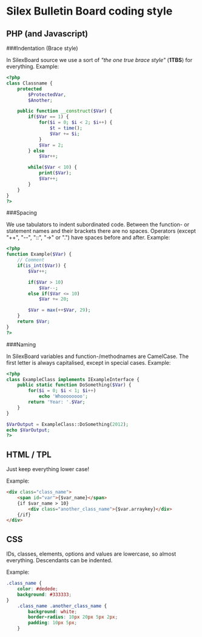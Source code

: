 Silex Bulletin Board coding style
=================================

PHP (and Javascript)
--------------------

###Indentation (Brace style)

In SilexBoard source we use a sort of _"the one true brace style"_ (__1TBS__) for everything.
Example:

```php
<?php
class Classname {
	protected
		$ProtectedVar,
		$Another;

	public function __construct($Var) {
		if($Var == 1) {
			for($i = 0; $i < 2; $i++) {
				$t = time();
				$Var += $i;
			}
			$Var = 2;
		} else
			$Var++;

		while($Var < 10) {
			print($Var);
			$Var++;
		}
	}
}
?>
```

###Spacing

We use tabulators to indent subordinated code.
Between the function- or statement names and their brackets there are no spaces.
Operators (except "++", "--", "::", "->" or ".") have spaces before and after.
Example:

```php
<?php
function Example($Var) {
	// Comment
	if(is_int($Var)) {
		$Var++;

		if($Var > 10)
			$Var--;
		else if($Var <= 10)
			$Var += 20;

		$Var = max(++$Var, 29);
	}
	return $Var;
}
?>
```

###Naming

In SilexBoard variables and function-/methodnames are CamelCase.
The first letter is always capitalised, except in special cases.
Example:

```php
<?php
class ExampleClass implements IExampleInterface {
	public static function DoSomething($Var) {
		for($i = 0; $i < 1; $i++)
			echo 'Whoooooooo';
		return 'Year: '.$Var;
	}
}

$VarOutput = ExampleClass::DoSomething(2012);
echo $VarOutput;
?>
```

HTML / TPL
----------
Just keep everything lower case!

Example:

```html
<div class="class_name">
	<span id="var">{$var_name}</span>
	{if $var_name > 10}
		<div class="another_class_name">{$var.arraykey}</div>
	{/if}
</div>
```

CSS
---
IDs, classes, elements, options and values are lowercase, so almost everything.
Descendants can be indented.

Example:

```css
.class_name {
	color: #dedede;
	background: #333333;
}
	.class_name .another_class_name {
		background: white;
		border-radius: 10px 20px 5px 2px;
		padding: 10px 5px;
	}
```